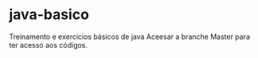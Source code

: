 # java-basico
Treinamento e exercícios básicos de java
Aceesar a branche Master para ter acesso aos códigos.
